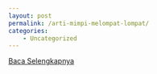 ```yaml
---
layout: post
permalink: /arti-mimpi-melompat-lompat/
categories:
    - Uncategorized
---
```


[Baca Selengkapnya](/02)